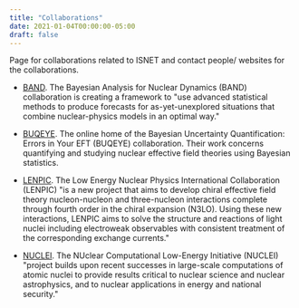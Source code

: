 ```yaml
---
title: "Collaborations"
date: 2021-01-04T00:00:00-05:00
draft: false
---
```


Page for collaborations related to ISNET and contact people/ websites for the collaborations.

- [BAND](https://bandframework.github.io). The Bayesian Analysis for Nuclear Dynamics (BAND) collaboration is creating a framework to "use advanced statistical methods to produce forecasts for as-yet-unexplored situations that combine nuclear-physics models in an optimal way."

- [BUQEYE](https://buqeye.github.io). The online home of the Bayesian Uncertainty Quantification: Errors in Your EFT (BUQEYE) collaboration. Their work concerns quantifying and studying nuclear effective field theories using Bayesian statistics.

- [LENPIC](http://www.lenpic.org). The Low Energy Nuclear Physics International Collaboration (LENPIC) "is a new project that aims to develop chiral effective field theory nucleon-nucleon and three-nucleon interactions complete through fourth order in the chiral expansion (N3LO). Using these new interactions, LENPIC aims to solve the structure and reactions of light nuclei including electroweak observables with consistent treatment of the corresponding exchange currents."

- [NUCLEI](http://nuclei.mps.ohio-state.edu). The NUclear Computational Low-Energy Initiative (NUCLEI) "project builds upon recent successes in large-scale computations of atomic nuclei to provide results critical to nuclear science and nuclear astrophysics, and to nuclear applications in energy and national security."

